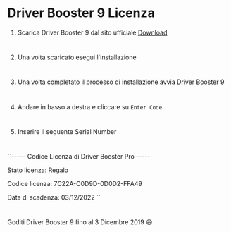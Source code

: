 # Driver Booster 9 Licenza

1. Scarica Driver Booster 9 dal sito ufficiale [Download](https://www.iobit.com/it/driver-booster.php)

#

2. Una volta scaricato esegui l'installazione

#

3. Una volta completato il processo di installazione avvia Driver Booster 9

#

4. Andare in basso a destra e cliccare su ``Enter Code``

#

5. Inserire il seguente Serial Number

#

``----- Codice Licenza di Driver Booster Pro -----

Stato licenza: Regalo

Codice licenza: 7C22A-C0D9D-0D0D2-FFA49

Data di scadenza: 03/12/2022
``

#

Goditi Driver Booster 9 fino al 3 Dicembre 2019 :smile:

#
